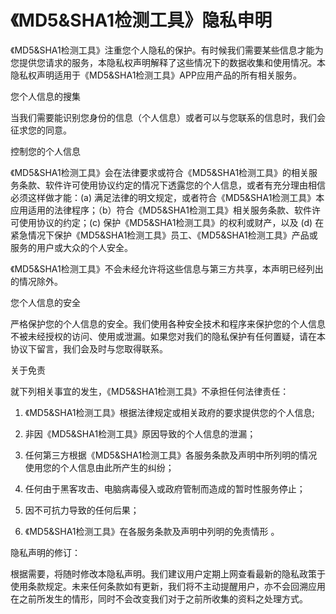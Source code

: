 # 《MD5&SHA1检测工具》隐私申明
《MD5&SHA1检测工具》注重您个人隐私的保护。有时候我们需要某些信息才能为您提供您请求的服务，本隐私权声明解释了这些情况下的数据收集和使用情况。本隐私权声明适用于《MD5&SHA1检测工具》APP应用产品的所有相关服务。

您个人信息的搜集

当我们需要能识别您身份的信息（个人信息）或者可以与您联系的信息时，我们会征求您的同意。

控制您的个人信息

《MD5&SHA1检测工具》会在法律要求或符合《MD5&SHA1检测工具》的相关服务条款、软件许可使用协议约定的情况下透露您的个人信息，或者有充分理由相信必须这样做才能：(a) 满足法律的明文规定，或者符合《MD5&SHA1检测工具》本应用适用的法律程序；（b）符合《MD5&SHA1检测工具》相关服务条款、软件许可使用协议的约定；(c) 保护《MD5&SHA1检测工具》的权利或财产，以及 (d) 在紧急情况下保护《MD5&SHA1检测工具》员工、《MD5&SHA1检测工具》产品或服务的用户或大众的个人安全。

《MD5&SHA1检测工具》不会未经允许将这些信息与第三方共享，本声明已经列出的情况除外。

您个人信息的安全

严格保护您的个人信息的安全。我们使用各种安全技术和程序来保护您的个人信息不被未经授权的访问、使用或泄漏。如果您对我们的隐私保护有任何置疑，请在本协议下留言，我们会及时与您取得联系。

关于免责

就下列相关事宜的发生，《MD5&SHA1检测工具》不承担任何法律责任：

1. 《MD5&SHA1检测工具》根据法律规定或相关政府的要求提供您的个人信息;

2. 非因《MD5&SHA1检测工具》原因导致的个人信息的泄漏；

3. 任何第三方根据《MD5&SHA1检测工具》各服务条款及声明中所列明的情况使用您的个人信息由此所产生的纠纷；

4. 任何由于黑客攻击、电脑病毒侵入或政府管制而造成的暂时性服务停止；

5. 因不可抗力导致的任何后果；

6. 《MD5&SHA1检测工具》在各服务条款及声明中列明的免责情形 。

隐私声明的修订：

根据需要，将随时修改本隐私声明。我们建议用户定期上网查看最新的隐私政策于使用条款规定。未来任何条款如有更新，我们将不主动提醒用户，亦不会回溯应用在之前所发生的情形，同时不会改变我们对于之前所收集的资料之处理方式。

